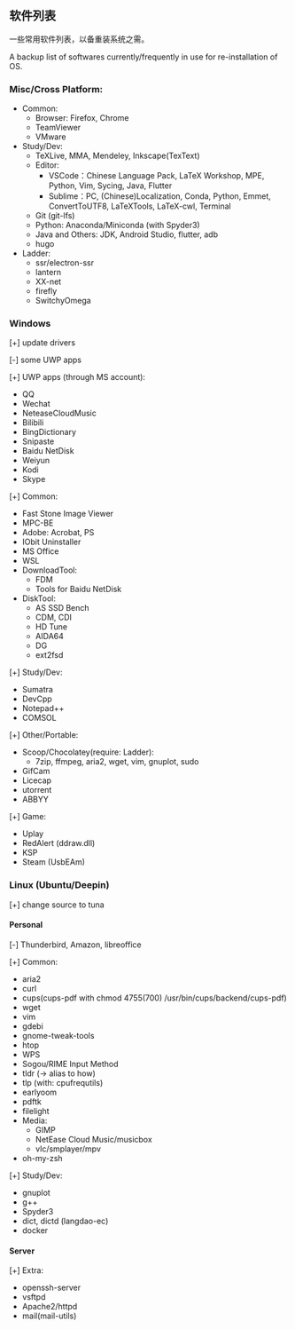 ## 软件列表
一些常用软件列表，以备重装系统之需。

A backup list of softwares currently/frequently in use for re-installation of OS.

### Misc/Cross Platform: 
   - Common:
      - Browser: Firefox, Chrome
      - TeamViewer
      - VMware
   - Study/Dev: 
      - TeXLive, MMA, Mendeley, Inkscape(TexText)
      - Editor: 
         - VSCode：Chinese Language Pack, LaTeX Workshop, MPE, Python, Vim, Sycing, Java, Flutter
         - Sublime：PC, (Chinese)Localization, Conda, Python, Emmet, ConvertToUTF8, LaTeXTools, LaTeX-cwl, Terminal
      - Git (git-lfs)
      - Python: Anaconda/Miniconda (with Spyder3)
      - Java and Others: JDK, Android Studio, flutter, adb
      - hugo
   - Ladder: 
      - ssr/electron-ssr
      - lantern
      - XX-net
      - firefly
      - SwitchyOmega

### Windows
[+] update drivers

[-] some UWP apps

[+] UWP apps (through MS account): 
   - QQ
   - Wechat
   - NeteaseCloudMusic
   - Bilibili
   - BingDictionary
   - Snipaste
   - Baidu NetDisk
   - Weiyun
   - Kodi
   - Skype

[+] Common: 
   - Fast Stone Image Viewer
   - MPC-BE
   - Adobe: Acrobat, PS
   - IObit Uninstaller
   - MS Office
   - WSL
   - DownloadTool: 
      - FDM
      - Tools for Baidu NetDisk
   - DiskTool:
      - AS SSD Bench
      - CDM, CDI
      - HD Tune
      - AIDA64
      - DG
      - ext2fsd

[+] Study/Dev: 
   - Sumatra
   - DevCpp
   - Notepad++
   - COMSOL

[+] Other/Portable: 
   - Scoop/Chocolatey(require: Ladder): 
      - 7zip, ffmpeg, aria2, wget, vim, gnuplot, sudo
   - GifCam
   - Licecap
   - utorrent
   - ABBYY

[+] Game: 
   - Uplay
   - RedAlert (ddraw.dll)
   - KSP
   - Steam (UsbEAm)

### Linux (Ubuntu/Deepin)
[+] change source to tuna

#### Personal
[-] Thunderbird, Amazon, libreoffice

[+] Common: 
   - aria2
   - curl
   - cups(cups-pdf with chmod 4755(700) /usr/bin/cups/backend/cups-pdf)
   - wget
   - vim
   - gdebi
   - gnome-tweak-tools
   - htop
   - WPS
   - Sogou/RIME Input Method
   - tldr (-> alias to how)
   - tlp (with: cpufrequtils)
   - earlyoom
   - pdftk
   - filelight
   - Media: 
      - GIMP
      - NetEase Cloud Music/musicbox
      - vlc/smplayer/mpv
   - oh-my-zsh

[+] Study/Dev: 
   - gnuplot
   - g++
   - Spyder3
   - dict, dictd (langdao-ec)
   - docker

#### Server
[+] Extra: 
   - openssh-server
   - vsftpd
   - Apache2/httpd
   - mail(mail-utils)
